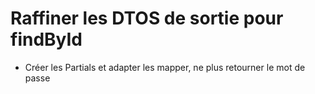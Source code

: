 # Raffiner les DTOS de sortie pour findById

- Créer les Partials et adapter les mapper, ne plus retourner le mot de passe
